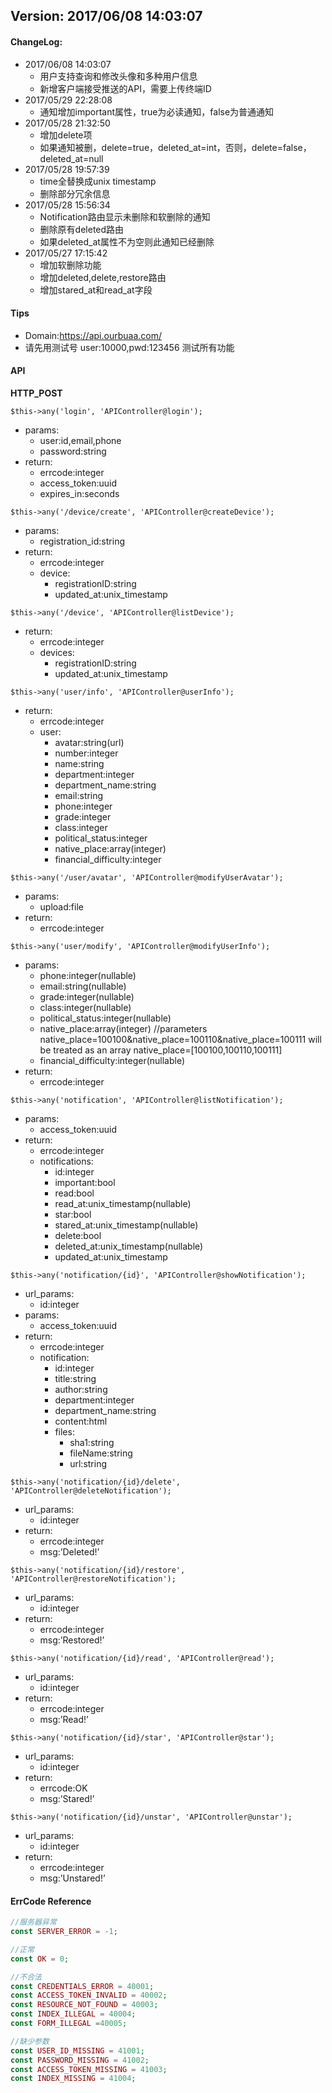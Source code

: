 ## Version: 2017/06/08 14:03:07


#### ChangeLog:
* 2017/06/08 14:03:07
  * 用户支持查询和修改头像和多种用户信息
  * 新增客户端接受推送的API，需要上传终端ID
* 2017/05/29 22:28:08
  * 通知增加important属性，true为必读通知，false为普通通知
* 2017/05/28 21:32:50
  * 增加delete项
  * 如果通知被删，delete=true，deleted_at=int，否则，delete=false，deleted_at=null
* 2017/05/28 19:57:39
  * time全替换成unix timestamp
  * 删除部分冗余信息
* 2017/05/28 15:56:34
  * Notification路由显示未删除和软删除的通知
  * 删除原有deleted路由
  * 如果deleted_at属性不为空则此通知已经删除
* 2017/05/27 17:15:42
  * 增加软删除功能
  * 增加deleted,delete,restore路由
  * 增加stared_at和read_at字段


#### Tips
* Domain:https://api.ourbuaa.com/
* 请先用测试号 user:10000,pwd:123456 测试所有功能


#### API
**HTTP_POST**

`$this->any('login', 'APIController@login');`
* params:
  * user:id,email,phone
  * password:string
* return:
  * errcode:integer
  * access_token:uuid
  * expires_in:seconds
  
  
`$this->any('/device/create', 'APIController@createDevice');`
* params:
  * registration_id:string
* return:
  * errcode:integer
  * device:
    * registrationID:string
    * updated_at:unix_timestamp
    
`$this->any('/device', 'APIController@listDevice');`
* return:
  * errcode:integer
  * devices:
    * registrationID:string
    * updated_at:unix_timestamp
    
    
`$this->any('user/info', 'APIController@userInfo');`
* return:
  * errcode:integer
  * user:
    * avatar:string(url)
    * number:integer
    * name:string
    * department:integer
    * department_name:string
    * email:string
    * phone:integer
    * grade:integer
    * class:integer
    * political_status:integer
    * native_place:array(integer)
    * financial_difficulty:integer

`$this->any('/user/avatar', 'APIController@modifyUserAvatar');`
* params:
  * upload:file
* return:
  * errcode:integer
  
  
`$this->any('user/modify', 'APIController@modifyUserInfo');`
* params:
  * phone:integer(nullable)
  * email:string(nullable)
  * grade:integer(nullable)
  * class:integer(nullable)
  * political_status:integer(nullable)
  * native_place:array(integer) //parameters native_place=100100&native_place=100110&native_place=100111 will be treated as an array native_place=[100100,100110,100111]
  * financial_difficulty:integer(nullable)
* return:
  * errcode:integer

`$this->any('notification', 'APIController@listNotification');`
* params:
  * access_token:uuid
* return:
  * errcode:integer
  * notifications:
    * id:integer
    * important:bool
	* read:bool
	* read_at:unix_timestamp(nullable)
    * star:bool
    * stared_at:unix_timestamp(nullable)
    * delete:bool
    * deleted_at:unix_timestamp(nullable)
    * updated_at:unix_timestamp


`$this->any('notification/{id}', 'APIController@showNotification');`
* url_params:
  * id:integer
* params:
  * access_token:uuid
* return:
  * errcode:integer
  * notification:
    * id:integer
    * title:string
    * author:string
    * department:integer
    * department_name:string
    * content:html
    * files:
      * sha1:string
      * fileName:string
      * url:string

`$this->any('notification/{id}/delete', 'APIController@deleteNotification');`
* url_params:
  * id:integer
* return:
  * errcode:integer
  * msg:’Deleted!’

`$this->any('notification/{id}/restore', 'APIController@restoreNotification');`
* url_params:
  * id:integer
* return:
  * errcode:integer
  * msg:’Restored!’

`$this->any('notification/{id}/read', 'APIController@read');`
* url_params:
  * id:integer
* return:
  * errcode:integer
  * msg:’Read!’

`$this->any('notification/{id}/star', 'APIController@star');`
* url_params:
  * id:integer
* return:
  * errcode:OK
  * msg:’Stared!’

`$this->any('notification/{id}/unstar', 'APIController@unstar');`
* url_params:
  * id:integer
* return:
  * errcode:integer
  * msg:’Unstared!’


#### ErrCode Reference
```php
//服务器异常
const SERVER_ERROR = -1;

//正常
const OK = 0;

//不合法
const CREDENTIALS_ERROR = 40001;
const ACCESS_TOKEN_INVALID = 40002;
const RESOURCE_NOT_FOUND = 40003;
const INDEX_ILLEGAL = 40004;
const FORM_ILLEGAL =40005;

//缺少参数
const USER_ID_MISSING = 41001;
const PASSWORD_MISSING = 41002;
const ACCESS_TOKEN_MISSING = 41003;
const INDEX_MISSING = 41004;
```